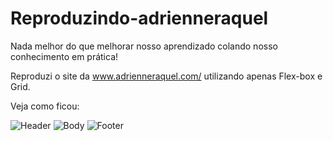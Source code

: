 # Reproduzindo-adrienneraquel
Nada melhor do que melhorar nosso aprendizado colando nosso conhecimento em prática!

 Reproduzi o site da www.adrienneraquel.com/ utilizando apenas Flex-box e Grid.
 
 Veja como ficou: 

![Header](https://user-images.githubusercontent.com/62577739/171193129-6ee0d321-dea0-4c7c-adeb-36a365668ee3.png)
![Body](https://user-images.githubusercontent.com/62577739/171193482-4052de43-9ad1-47b6-af5a-a27912ba6832.png)
![Footer](https://user-images.githubusercontent.com/62577739/171193510-c30e913a-a0b6-473d-b823-b73d4fff7980.png)
